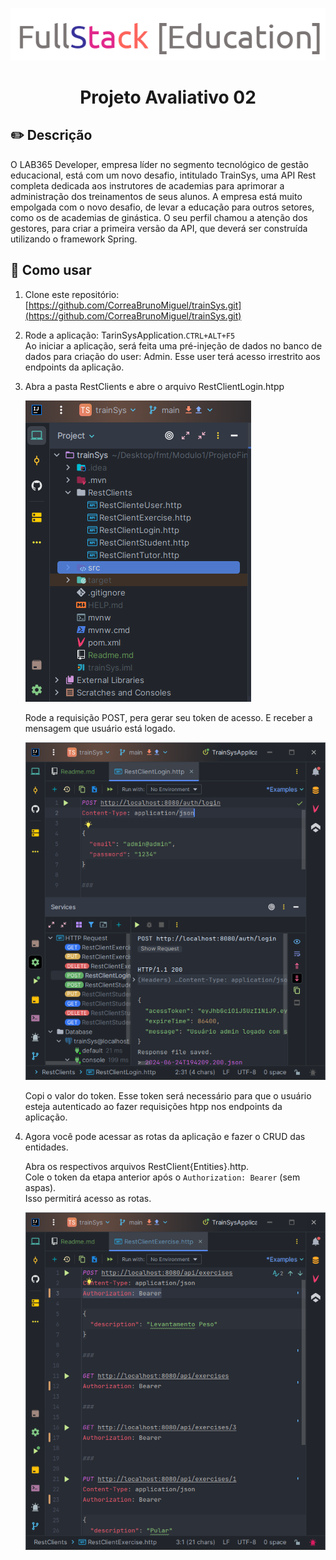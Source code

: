 ![logo.png](src/main/resources/images/logo.png)
 <h1 align="center"> Projeto Avaliativo 02 </h1>

## ✏️ Descrição

O LAB365 Developer, empresa líder no segmento tecnológico de gestão educacional, está
com um novo desafio, intitulado TrainSys, uma API Rest completa dedicada aos instrutores
de academias para aprimorar a administração dos treinamentos de seus alunos. A empresa
está muito empolgada com o novo desafio, de levar a educação para outros setores, como os
de academias de ginástica. O seu perfil chamou a atenção dos gestores, para criar a primeira
versão da API, que deverá ser construída utilizando o framework Spring.

## 📌 Como usar 

1. Clone este repositório: [https://github.com/CorreaBrunoMiguel/trainSys.git](https://github.com/CorreaBrunoMiguel/trainSys.git) <br>
    
2. Rode a aplicação: TarinSysApplication.`CTRL+ALT+F5` <br>
    Ao iniciar a aplicação, será feita uma pré-injeção de dados no banco de dados para criação do user: Admin. Esse user terá acesso irrestrito aos endpoints da aplicação.

3. Abra a pasta RestClients e abre o arquivo RestClientLogin.htpp<br>

    ![RestClient.htpp](src/main/resources/images/img1.png)

    Rode a requisição POST, pera gerar seu token de acesso. E receber a mensagem que usuário está logado.

    ![Geração do Token](src/main/resources/images/img2.png)

    Copi o valor do token. Esse token será necessário para que o usuário esteja autenticado ao fazer requisições htpp nos endpoints da aplicação. <br>

4. Agora você pode acessar as rotas da aplicação e fazer o CRUD das entidades.

   Abra os respectivos arquivos RestClient{Entities}.http. <br>
   Cole o token da etapa anterior após o `Authorization: Bearer` (sem aspas). <br>
   Isso permitirá acesso as rotas. <br>

   ![RestClients](src/main/resources/images/imgfinal.png)
    